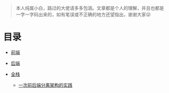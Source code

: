 > 本人纯属小白，路过的大佬请多多包涵。文章都是个人的理解，并且也都是一字一字码出来的，如有笔误或不正确的地方还望指出，谢谢大家:stuck_out_tongue_winking_eye:

# 目录

- [前端](frontend)

- [后端](backend)

- [全栈](fullstack)

    - [一次前后端分离架构的实践](fullstack/一次前后端分离架构的实践.md)

